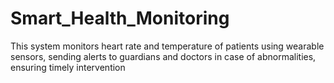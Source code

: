 # Smart_Health_Monitoring
This system monitors heart rate and temperature of patients using wearable sensors, sending alerts to guardians and doctors in case of abnormalities, ensuring timely intervention
